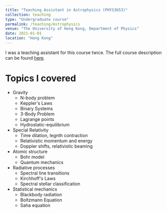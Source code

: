 ```yaml
---
title: "Teaching Assistant in Astrophysics (PHYS3653)"
collection: teaching
type: "Undergraduate course"
permalink: /teaching/Astrophysics
venue: "The University of Hong Kong, Department of Physics"
date: 2021-01-01
location: "Hong Kong"
---
```

I was a teaching assistant for this course twice. The full course description can be found <a href="https://webapp.science.hku.hk/sr4/servlet/enquiry?Type=Course&course_code=PHYS3653" target="_blank">here</a>. 


Topics I covered
======
* Gravity
    * N-body problem
    * Keppler's Laws
    * Binary Systems
    * 3-Body Problem
    * Lagrange points
    * Hydrostatic-equilibrium
* Special Relativity
    * Time dilation, legnth contraction
    * Relativistic momentum and energy
    * Doppler shifts, relativistic beaming
*  Atomic structure
    * Bohr model
    * Quantum mechanics
*  Radiative processes 
    * Spectral line transitions
    * Kirchhoff's Laws
    * Spectral stellar classification
* Statistical mechanics
    * Blackbody radiation
    * Boltzmann Equation
    * Saha equation 
